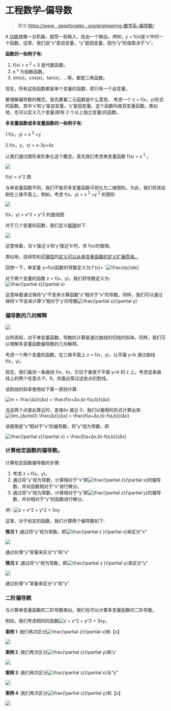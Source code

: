 # 工程数学–偏导数

> 原文:[https://www . geesforgeks . org/engineering-数学系-偏导数/](https://www.geeksforgeeks.org/engineering-mathematics-partial-derivatives/)

A [功能](https://www.geeksforgeeks.org/types-of-functions-class-12-maths/)就像一台机器，接受一些输入，给出一个输出。*例如*，y = f(x)是‘x’中的一个函数。这里，我们说“x”是自变量，“y”是因变量，因为“y”的值取决于“x”。

**函数的一些例子有:**

1.  f(x) = x <sup>2</sup> + 3 是代数函数。
2.  e <sup>x</sup> 为指数函数。
3.  sin(x)，cos(x)，tan(x)，…等。都是三角函数。

现在，所有这些函数都是单个变量的函数，即只有一个自变量。

要理解偏导数的概念，首先要看二元函数是什么意思。
考虑一个 z = f(x，y)形式的函数，其中‘x’和‘y’是自变量，‘z’是因变量。这个函数叫做双变量函数。类似地，也可以定义几个变量(即有 2 个以上独立变量)的函数。

**多变量函数或多变量函数的一些例子有:**

1.f(x，y) = x <sup>2</sup> +y

2.f(x，y，z) = x-3y+4z

让我们通过图形来形象化这个概念。首先我们考虑单变量函数 f(x) = x <sup>2</sup> 。

![](img/89598b73220b2868a6a92d3edd1c7ef8.png)

f(x) = x^2 图

与单变量函数不同，我们不能将多变量函数可视化为二维图形。为此，我们将其绘制在三维平面上。例如，考虑 f(x，y) = x <sup>2</sup> +y <sup>2</sup> 的图形

![](img/0d2dd3ce5bb5a17bba86d316e159b9d2.png)

f(x，y) = x^2 + y^2 的曲线图

对于几个变量的函数，我们定义[极限](https://www.geeksforgeeks.org/formal-definition-of-limits/)如下:

![](img/0a62843faf796baa495c09060172e119.png)

这意味着，当‘x’接近‘a’和‘y’接近‘b’时，求 f(x)的极限。

类似地，连续性和[可微性](https://www.geeksforgeeks.org/differentiability-of-a-function-class-12-maths/)的[定义可以从单变量函数的定义扩展而来。](https://www.geeksforgeeks.org/mathematics-limits-continuity-differentiability/)

回想一下，单变量 y=f(x)函数的导数定义为:f’(x)= `![\frac{dy}{dx} ](img/7c83cafe394018ff80bd4213048ecbb5.png "Rendered by QuickLaTeX.com")

对于两个变量的函数 z = f(x，y)，我们将导数定义为:![\frac{\partial z}{\partial x}](img/5d4cb56361165b860f3dcb22d26e9a64.png "Rendered by QuickLaTeX.com")

这意味着通过保持“y”不变来计算函数“z”相对于“x”的导数。同样，我们可以通过保持‘x’不变来计算‘z’相对于‘y’的导数![\frac{\partial z}{\partial y}](img/3f0626e20aa95193fb3f046d8bf9dd07.png "Rendered by QuickLaTeX.com")

### **偏导数的几何解释**

![](img/5e84291cac67e3bf927e4fff27692684.png)

众所周知，对于单变量函数，导数的计算是通过曲线的切线的斜率。同样，我们可以理解多变量函数偏导数的几何解释。

考虑一个两个变量的函数，在三维平面上 z = f(x，y)，让平面 y=b 通过曲线 f(x，y)。

现在，我们画另一条曲线 f(x，b)，它位于垂直于平面 y=b 的 z 上。考虑这条曲线上的两个任意点 P，R，并画出穿过这些点的割线。

该割线的斜率使用如下第一原则计算:

![m = \frac{Δz}{Δx} = \frac{f(x+Δx,b)-f(a,b)}{Δx}](img/a46386ab6ec08fe02d55f90f6b64e5f4.png "Rendered by QuickLaTeX.com")

当这两个点彼此靠近时，差值δx 接近 0，我们以极限的形式计算出来:![\lim_{Δx\to0} \frac{Δz}{Δx} = \frac{f(a+Δx,b)-f(a,b)}{Δx}](img/16dbbd4bc91b82bc1dd7cdfc308c091e.png "Rendered by QuickLaTeX.com")

该极限是“z”相对于“x”的偏导数，将“y”视为常数，即

![\frac{\partial z}{\partial x} = \frac{f(a+Δx,b)-f(a,b)}{Δx}](img/361524eaffe4b8457814b73836bd33ad.png "Rendered by QuickLaTeX.com")

### 计算给定函数的偏导数。

计算给定函数偏导数的步骤:

1.  考虑 z = f(x，y)。
2.  通过将“y”视为常数，计算相对于“x”即![\frac{\partial z}{\partial x}   ](img/c92b78911a82e572fa6786c6aefa25ff.png "Rendered by QuickLaTeX.com")的偏导数，并对函数相对于“x”进行微分。
3.  通过将“x”视为常数，计算相对于“y”即![\frac{\partial z}{\partial y}   ](img/57ebf2cb4a97af953be0ecec73d2a3b0.png "Rendered by QuickLaTeX.com")的偏导数，并对相对于“y”的函数进行微分。

*例* : ![z = x^2 + y^2 + 3xy](img/6db83ea56cfd43d79ad82ddf2a0be14c.png "Rendered by QuickLaTeX.com")

这里，对于给定的函数，我们计算两个偏导数如下:

**情况 1** :通过将“y”视为常数，即![\frac{\partial z }{\partial x}](img/38ae1f582a9229697ceed1f2c181b9f0.png "Rendered by QuickLaTeX.com")来区分“x”

![](img/de4fd1dcee7df5b08d9a89593d2dae50.png)

通过处理“y”常量来区分“z”和“x”

**情况 2** :通过将“x”视为常数，即![\frac{\partial z }{\partial y}](img/cf8f0f4445e466499ababb73f3d42cc2.png "Rendered by QuickLaTeX.com")来区分“y”

![](img/5c35528ad32070f45d484e36d7ef7feb.png)

通过处理“x”常量来区分“z”和“y”

### 二阶偏导数

与计算单变量函数的二阶导数类似，我们也可以计算多变量函数的二阶导数。

例如，我们考虑相同的函数![z = x^2 + y^2 + 3xy  ](img/7dfc76adf5a3fca086e074c8ae1abf81.png "Rendered by QuickLaTeX.com")。

**案例 1** :我们再次区分![\frac{\partial z}{\partial x}   ](img/c92b78911a82e572fa6786c6aefa25ff.png "Rendered by QuickLaTeX.com")和【x】

![](img/0498b5a7cd520d130078568d3f5f9f07.png)

**案例 2** :我们再次区分![\frac{\partial z}{\partial y}   ](img/57ebf2cb4a97af953be0ecec73d2a3b0.png "Rendered by QuickLaTeX.com")和‘y’

![](img/08fefa9b8170825dd1d0c5b8eebd7927.png)

**案例 3** :我们再次区分![\frac{\partial z}{\partial x}   ](img/c92b78911a82e572fa6786c6aefa25ff.png "Rendered by QuickLaTeX.com")与“y”

![](img/a17a9b5becb36887a88b5f362ecd678f.png)

**案例 4** :我们再次区分![\frac{\partial z}{\partial y}   ](img/57ebf2cb4a97af953be0ecec73d2a3b0.png "Rendered by QuickLaTeX.com")和【x】

![](img/c270879d1ad31c993bc462580903b356.png)
